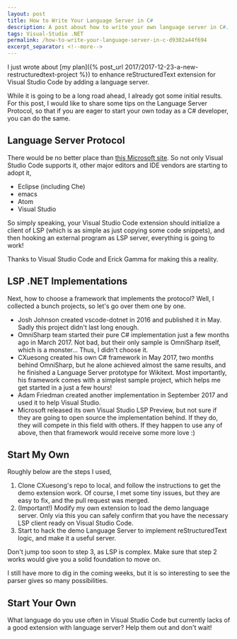 ```yaml
---
layout: post
title: How to Write Your Language Server in C#
description: A post about how to write your own language server in C#. I will use reStructuredText as an example.
tags: Visual-Studio .NET
permalink: /how-to-write-your-language-server-in-c-d9302a44f694
excerpt_separator: <!--more-->
---
```


I just wrote about [my plan]({% post_url 2017/2017-12-23-a-new-restructuredtext-project %}) to enhance reStructuredText extension for Visual Studio Code by adding a language server.

While it is going to be a long road ahead, I already got some initial results. For this post, I would like to share some tips on the Language Server Protocol, so that if you are eager to start your own today as a C# developer, you can do the same.

<!--more-->

## Language Server Protocol

There would be no better place than [this Microsoft site](https://microsoft.github.io/language-server-protocol/). So not only Visual Studio Code supports it, other major editors and IDE vendors are starting to adopt it,

- Eclipse (including Che)
- emacs
- Atom
- Visual Studio

So simply speaking, your Visual Studio Code extension should initialize a client of LSP (which is as simple as just copying some code snippets), and then hooking an external program as LSP server, everything is going to work!

Thanks to Visual Studio Code and Erick Gamma for making this a reality.

## LSP .NET Implementations

Next, how to choose a framework that implements the protocol? Well, I collected a bunch projects, so let's go over them one by one.

- Josh Johnson created vscode-dotnet in 2016 and published it in May. Sadly this project didn't last long enough.
- OmniSharp team started their pure C# implementation just a few months ago in March 2017. Not bad, but their only sample is OmniSharp itself, which is a monster... Thus, I didn't choose it.
- CXuesong created his own C# framework in May 2017, two months behind OmniSharp, but he alone achieved almost the same results, and he finished a Language Server prototype for Wikitext. Most importantly, his framework comes with a simplest sample project, which helps me get started in a just a few hours!
- Adam Friedman created another implementation in September 2017 and used it to help Visual Studio.
- Microsoft released its own Visual Studio LSP Preview, but not sure if they are going to open source the implementation behind. If they do, they will compete in this field with others. If they happen to use any of above, then that framework would receive some more love :)

## Start My Own

Roughly below are the steps I used,

1. Clone CXuesong's repo to local, and follow the instructions to get the demo extension work. Of course, I met some tiny issues, but they are easy to fix, and the pull request was merged.
1. (Important!) Modify my own extension to load the demo language server. Only via this you can safely confirm that you have the necessary LSP client ready on Visual Studio Code.
1. Start to hack the demo Language Server to implement reStructuredText logic, and make it a useful server.

Don't jump too soon to step 3, as LSP is complex. Make sure that step 2 works would give you a solid foundation to move on.

I still have more to dig in the coming weeks, but it is so interesting to see the parser gives so many possibilities.

## Start Your Own

What language do you use often in Visual Studio Code but currently lacks of a good extension with language server? Help them out and don't wait!
